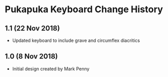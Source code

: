 Pukapuka Keyboard Change History
================================

1.1 (22 Nov 2018)
-----------------
* Updated keyboard to include grave and circumflex diacritics

1.0 (8 Nov 2018)
----------------
* Initial design created by Mark Penny
